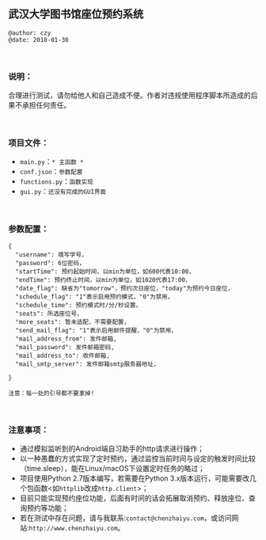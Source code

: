 ## 武汉大学图书馆座位预约系统
```
@author: czy
@date: 2018-01-30
```
&nbsp;

### 说明：
合理进行测试，请勿给他人和自己造成不便。作者对违规使用程序脚本所造成的后果不承担任何责任。

&nbsp;

### 项目文件：
- `main.py`：`* 主函数 *`
- `conf.json`：`参数配置`
- `functions.py`：`函数实现`
- `gui.py`：`还没有完成的GUI界面`

&nbsp;

### 参数配置：
```
{
  "username": 填写学号，
  "password": 6位密码，
  "startTime": 预约起始时间，以min为单位，如600代表10:00，
  "endTime": 预约终止时间，以min为单位，如1020代表17:00，
  "date_flag": 缺省为"tomorrow"，预约次日座位，"today"为预约今日座位，
  "schedule_flag": "1"表示启用预约模式，"0"为禁用，
  "schedule_time": 预约模式时/分/秒设置，
  "seats": 所选座位号，
  "more_seats": 暂未适配，不需要配置，
  "send_mail_flag": "1"表示启用邮件提醒，"0"为禁用，
  "mail_address_from": 发件邮箱,
  "mail_password": 发件邮箱密码,
  "mail_address_to": 收件邮箱,
  "mail_smtp_server": 发件邮箱smtp服务器地址，

}

注意：每一处的引号都不要拿掉!
```
&nbsp;

### 注意事项：
- 通过模拟监听到的Android端自习助手的http请求进行操作；
- 以一种愚蠢的方式实现了定时预约，通过监控当前时间与设定的触发时间比较（time.sleep），能在Linux/macOS下设置定时任务的略过；
- 项目使用Python 2.7版本编写，若需要在Python 3.x版本运行，可能需要改几个包函数<如`httplib`改成`http.client`>；
- 目前只能实现预约座位功能，后面有时间的话会拓展取消预约、释放座位、查询预约等功能；
- 若在测试中存在问题，请与我联系:`contact@chenzhaiyu.com`，或访问网站:`http://www.chenzhaiyu.com`。

